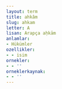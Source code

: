 ```yaml
---
layout: term
title: ahkâm
slug: ahkam
letter: A
lisan: Arapça aḥkām
anlamlar:
- Hükümler
ozellikler:
- - isim
ornekler:
- - ''
orneklerkaynak:
- - ''
---
```

